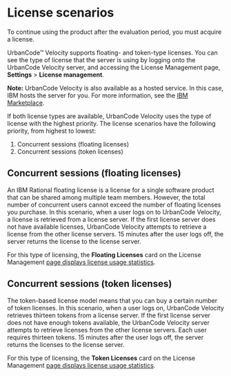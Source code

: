 # License scenarios

To continue using the product after the evaluation period, you must acquire a license.

UrbanCode™ Velocity supports floating- and token-type licenses. You can see the type of license that the server is using by logging onto the UrbanCode Velocity server, and accessing the License Management page, **Settings** \> **License management**.

**Note:** UrbanCode Velocity is also available as a hosted service. In this case, IBM hosts the server for you. For more information, see the [IBM Marketplace](https://www.ibm.com/us-en/marketplace/application-release-automation).

If both license types are available, UrbanCode Velocity uses the type of license with the highest priority. The license scenarios have the following priority, from highest to lowest:

1.  Concurrent sessions \(floating licenses\)
2.  Concurrent sessions \(token licenses\)

## Concurrent sessions \(floating licenses\)

An IBM Rational floating license is a license for a single software product that can be shared among multiple team members. However, the total number of concurrent users cannot exceed the number of floating licenses you purchase. In this scenario, when a user logs on to UrbanCode Velocity, a license is retrieved from a license server. If the first license server does not have available licenses, UrbanCode Velocity attempts to retrieve a license from the other license servers. 15 minutes after the user logs off, the server returns the license to the license server.

For this type of licensing, the **Floating Licenses** card on the License Management [page displays license usage statistics](licenseManage.md#).

## Concurrent sessions \(token licenses\)

The token-based license model means that you can buy a certain number of token licenses. In this scenario, when a user logs on, UrbanCode Velocity retrieves thirteen tokens from a license server. If the first license server does not have enough tokens available, the UrbanCode Velocity server attempts to retrieve licenses from the other license servers. Each user requires thirteen tokens. 15 minutes after the user logs off, the server returns the licenses to the license server.

For this type of licensing, the **Token Licenses** card on the License Management [page displays license usage statistics](licenseManage.md#).

